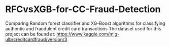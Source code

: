# RFCvsXGB-for-CC-Fraud-Detection
Comparing Random forest classifier and XG-Boost algorithms for classifying authentic and fraudulent credit card transactions
The dataset used for this project can be found at: https://www.kaggle.com/mlg-ulb/creditcardfraud/version/3
